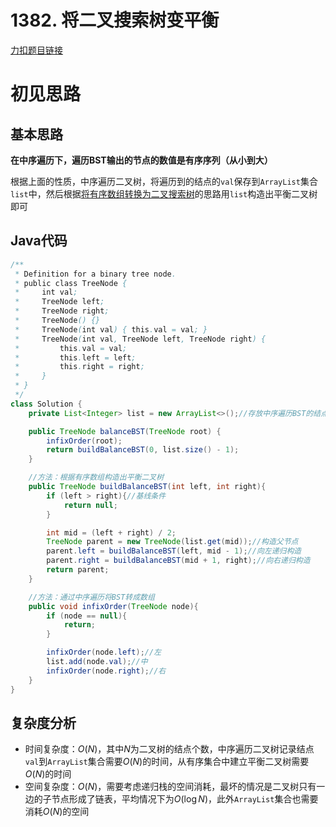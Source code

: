 # 1382. 将二叉搜索树变平衡

[力扣题目链接](https://leetcode-cn.com/problems/balance-a-binary-search-tree/)


# 初见思路

## 基本思路

<strong>在中序遍历下，遍历BST输出的节点的数值是有序序列（从小到大）</strong>

根据上面的性质，中序遍历二叉树，将遍历到的结点的`val`保存到`ArrayList`集合`list`中，然后根据<a href="./0108. 将有序数组转换为二叉搜索树.md">将有序数组转换为二叉搜索树</a>的思路用`list`构造出平衡二叉树即可

## Java代码
```java
/**
 * Definition for a binary tree node.
 * public class TreeNode {
 *     int val;
 *     TreeNode left;
 *     TreeNode right;
 *     TreeNode() {}
 *     TreeNode(int val) { this.val = val; }
 *     TreeNode(int val, TreeNode left, TreeNode right) {
 *         this.val = val;
 *         this.left = left;
 *         this.right = right;
 *     }
 * }
 */
class Solution {
    private List<Integer> list = new ArrayList<>();//存放中序遍历BST的结点的val（从小到大）

    public TreeNode balanceBST(TreeNode root) {
        infixOrder(root);
        return buildBalanceBST(0, list.size() - 1);
    }

    //方法：根据有序数组构造出平衡二叉树
    public TreeNode buildBalanceBST(int left, int right){
        if (left > right){//基线条件
            return null;
        }

        int mid = (left + right) / 2;
        TreeNode parent = new TreeNode(list.get(mid));//构造父节点
        parent.left = buildBalanceBST(left, mid - 1);//向左递归构造
        parent.right = buildBalanceBST(mid + 1, right);//向右递归构造
        return parent;
    }

    //方法：通过中序遍历将BST转成数组
    public void infixOrder(TreeNode node){
        if (node == null){
            return;
        }

        infixOrder(node.left);//左
        list.add(node.val);//中
        infixOrder(node.right);//右
    }
}
```

## 复杂度分析
- 时间复杂度：$O(N)$，其中$N$为二叉树的结点个数，中序遍历二叉树记录结点`val`到`ArrayList`集合需要$O(N)$的时间，从有序集合中建立平衡二叉树需要$O(N)$的时间
- 空间复杂度：$O(N)$，需要考虑递归栈的空间消耗，最坏的情况是二叉树只有一边的子节点形成了链表，平均情况下为$O(\log N)$，此外`ArrayList`集合也需要消耗$O(N)$的空间